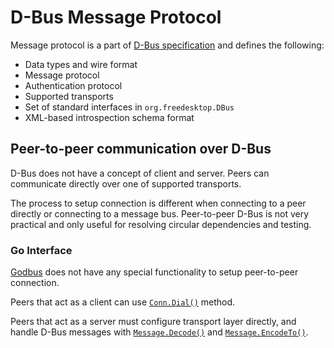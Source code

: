 # D-Bus Message Protocol

Message protocol is a part of [D-Bus specification](https://dbus.freedesktop.org/doc/dbus-specification.html#introduction) and defines the following:
* Data types and wire format
* Message protocol
* Authentication protocol
* Supported transports
* Set of standard interfaces in `org.freedesktop.DBus`
* XML-based introspection schema format

## Peer-to-peer communication over D-Bus
D-Bus does not have a concept of client and server.
Peers can communicate directly over one of supported transports.

The process to setup connection is different when connecting to a peer directly or connecting to a message bus.
Peer-to-peer D-Bus is not very practical and only useful for resolving circular dependencies and testing.

### Go Interface
[Godbus](https://github.com/godbus/dbus/tree/v5.0.3) does not have any special functionality to setup peer-to-peer connection.

Peers that act as a client can use [`Conn.Dial()`](https://github.com/godbus/dbus/blob/v5.0.3/conn.go#L158) method.

Peers that act as a server must configure transport layer directly, and handle D-Bus messages with [`Message.Decode()`](https://github.com/godbus/dbus/blob/v5.0.3/message.go#L125) and [`Message.EncodeTo()`](https://github.com/godbus/dbus/blob/v5.0.3/message.go#L213).
 
